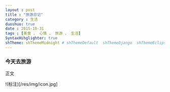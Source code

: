 ```yaml
---
layout : post
title : "旅游日记"
category : 生活
duoshuo: true
date : 2015-10-31
tags : [美食 ， 心情 ， 旅游 ， 生活]
SyntaxHihglighter: true
shTheme: shThemeMidnight # shThemeDefault  shThemeDjango  shThemeEclipse  shThemeEmacs  shThemeFadeToGrey  shThemeMidnight  shThemeRDark
---
```


### 今天去旅游

正文

!(标注)[/res/img/icon.jpg]
